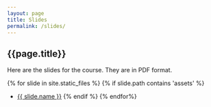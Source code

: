 ```yaml
---
layout: page
title: Slides
permalink: /slides/
---
```


## {{page.title}}

Here are the slides for the course. They are in PDF format.

{% for slide in site.static_files %}
{% if slide.path contains 'assets' %}

- [{{ slide.name }}]({{site.baseurl}}{{slide.path}})
{% endif %}
{% endfor%}
<!-- 
{% assign pdf_files = site.static_files | where: "pdf", true %}
{% for slide in pdf_files %}


- [{{ slide.name }}]({{ slide.path }})

{% endfor %} -->
